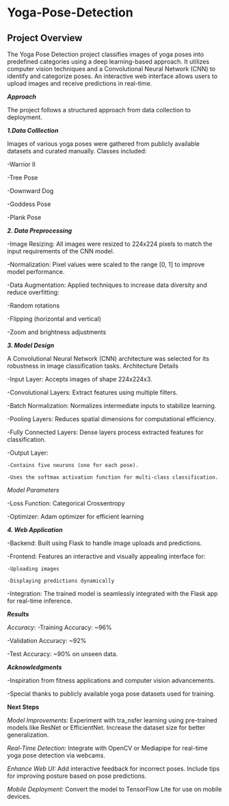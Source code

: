 # Yoga-Pose-Detection
## Project Overview

The Yoga Pose Detection project classifies images of yoga poses into predefined categories using a deep learning-based approach. It utilizes computer vision techniques and a Convolutional Neural Network (CNN) to identify and categorize poses. An interactive web interface allows users to upload images and receive predictions in real-time.

***Approach***

The project follows a structured approach from data collection to deployment.

***1.Data Colllection***

Images of various yoga poses were gathered from publicly available datasets and curated manually.
Classes included:
  
  -Warrior II
  
  -Tree Pose
  
  -Downward Dog
  
  -Goddess Pose
  
  -Plank Pose

**_2. Data Preprocessing_**

-Image Resizing: All images were resized to 224x224 pixels to match the input requirements of the CNN model.

-Normalization: Pixel values were scaled to the range [0, 1] to improve model performance.

-Data Augmentation: Applied techniques to increase data diversity and reduce overfitting:
  
  -Random rotations
  
  -Flipping (horizontal and vertical)
  
  -Zoom and brightness adjustments

**_3. Model Design_**

A Convolutional Neural Network (CNN) architecture was selected for its robustness in image classification tasks.
Architecture Details
  
  -Input Layer: Accepts images of shape 224x224x3.
  
  -Convolutional Layers: Extract features using multiple filters.
  
  -Batch Normalization: Normalizes intermediate inputs to stabilize learning.
  
  -Pooling Layers: Reduces spatial dimensions for computational efficiency.
  
  -Fully Connected Layers: Dense layers process extracted features for classification.
  
  -Output Layer:
    
    -Contains five neurons (one for each pose).
   
    -Uses the softmax activation function for multi-class classification.

_Model Parameters_
  
  -Loss Function: Categorical Crossentropy
 
  -Optimizer: Adam optimizer for efficient learning

**_4. Web Application_**
  
  -Backend: Built using Flask to handle image uploads and predictions.
  
  -Frontend: Features an interactive and visually appealing interface for:
    
    -Uploading images
    
    -Displaying predictions dynamically
 
  -Integration: The trained model is seamlessly integrated with the Flask app for real-time inference.

_**Results**_

_Accuracy_:
  -Training Accuracy: ~96%
  
  -Validation Accuracy: ~92%
  
  -Test Accuracy: ~90% on unseen data.

***Acknowledgments***
  
  -Inspiration from fitness applications and computer vision advancements.
  
  -Special thanks to publicly available yoga pose datasets used for training.

**Next Steps**

_Model Improvements:_
Experiment with tra_nsfer learning using pre-trained models like ResNet or EfficientNet.
Increase the dataset size for better generalization.

_Real-Time Detection:_
Integrate with OpenCV or Mediapipe for real-time yoga pose detection via webcams.

_Enhance Web UI:_
Add interactive feedback for incorrect poses.
Include tips for improving posture based on pose predictions.

_Mobile Deployment:_
Convert the model to TensorFlow Lite for use on mobile devices.
